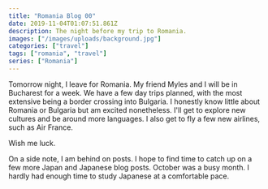 ```yaml
---
title: "Romania Blog 00"
date: 2019-11-04T01:07:51.861Z
description: The night before my trip to Romania.
images: ["/images/uploads/background.jpg"]
categories: ["travel"]
tags: ["romania", "travel"]
series: ["Romania"]
---
```

Tomorrow night, I leave for Romania. My friend Myles and I will be in Bucharest for a week. We have a few day trips planned, with the most extensive being a border crossing into Bulgaria. I honestly know little about Romania or Bulgaria but am excited nonetheless. I'll get to explore new cultures and be around more languages. I also get to fly a few new airlines, such as Air France.

Wish me luck.

On a side note, I am behind on posts. I hope to find time to catch up on a few more Japan and Japanese blog posts. October was a busy month. I hardly had enough time to study Japanese at a comfortable pace.

